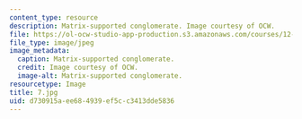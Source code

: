```yaml
---
content_type: resource
description: Matrix-supported conglomerate. Image courtesy of OCW.
file: https://ol-ocw-studio-app-production.s3.amazonaws.com/courses/12-110-sedimentary-geology-fall-2004/d730915aee684939ef5cc3413dde5836_7.jpg
file_type: image/jpeg
image_metadata:
  caption: Matrix-supported conglomerate.
  credit: Image courtesy of OCW.
  image-alt: Matrix-supported conglomerate.
resourcetype: Image
title: 7.jpg
uid: d730915a-ee68-4939-ef5c-c3413dde5836
---
```

